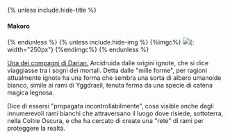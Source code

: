 {% unless include.hide-title %}
#### Makoro

{% endunless %}
{% unless include.hide-img %}
{%imgc%}
![](https://i.imgur.com/lOITYWS.jpg){: width="250px"}
{%endimgc%}
{% endunless %}

[Una dei compagni di Darian.](/star/mainquest#makoro) Arcidruida dalle origini ignote, che si dice viaggiasse tra i sogni dei mortali. Detta dalle "mille forme", per ragioni attualmente ignote ha una forma che sembra una sorta di albero umanoide bianco, simile ai rami di Yggdrasil, tenuta ferma da una specie di catena magica legnosa.

Dice di essersi "propagata incontrollabilmente", cosa visible anche dagli innumerevoli rami bianchi che attraversano il luogo dove risiede, sottoterra, nella Coltre Oscura, e che ha cercato di create una "rete" di rami per proteggere la realtà.